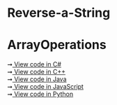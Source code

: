 # Reverse-a-String
# ArrayOperations
➞<a href="https://github.com/ritchiepulikottil/Reverse-a-String/blob/main/c%23/StringReverse.cs"> View code in C# </a><br>
➞<a href="https://github.com/ritchiepulikottil/Reverse-a-String/blob/main/c%2B%2B/StringReverse.cpp"> View code in C++ </a><br>
➞<a href="https://github.com/ritchiepulikottil/Reverse-a-String/blob/main/java/StringReverse.java"> View code in Java </a><br>
➞<a href="https://github.com/ritchiepulikottil/Reverse-a-String/blob/main/javascript/StringReverse.js"> View code in JavaScript </a><br>
➞<a href="https://github.com/ritchiepulikottil/Reverse-a-String/blob/main/python/StringReverse.py"> View code in Python </a><br>
